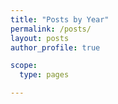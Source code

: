 ```yaml
---
title: "Posts by Year"
permalink: /posts/
layout: posts
author_profile: true

scope:
  type: pages

---
```

